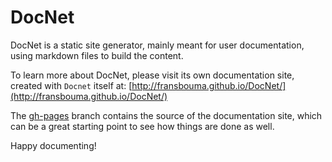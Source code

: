 # DocNet

DocNet is a static site generator, mainly meant for user documentation, using markdown files to build the content.

To learn more about DocNet, please visit its own documentation site, created with `Docnet` itself at:
[http://fransbouma.github.io/DocNet/](http://fransbouma.github.io/DocNet/)

The [gh-pages](https://github.com/FransBouma/DocNet/tree/gh-pages) branch contains the source of the documentation site, which can be a great starting point to see how things are done as well.

Happy documenting!
